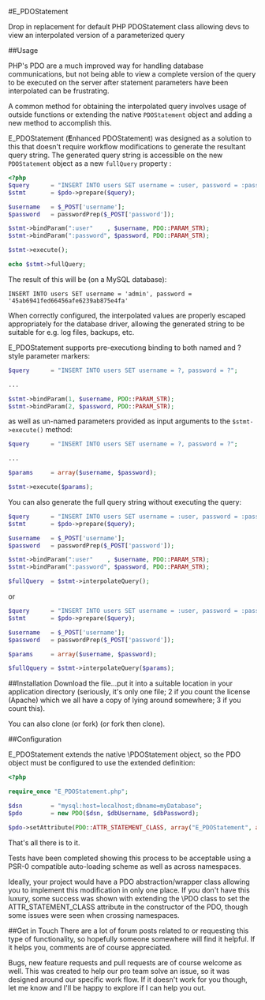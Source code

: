 #E_PDOStatement

Drop in replacement for default PHP PDOStatement class allowing devs to view an interpolated version of a parameterized query

##Usage

PHP's PDO are a much improved way for handling database communications, but not being able to view a complete version of the query to be executed on the server after statement parameters have been interpolated can be frustrating. 

A common method for obtaining the interpolated query involves usage of outside functions or extending the native `PDOStatement` object and adding a new method to accomplish this.

E_PDOStatement (<strong>E</strong>nhanced PDOStatement) was designed as a solution to this that doesn't require workflow modifications to generate the resultant query string. The generated query string is accessible on the new `PDOStatement` object as a new `fullQuery` property :

```php
<?php
$query      = "INSERT INTO users SET username = :user, password = :password";
$stmt       = $pdo->prepare($query);

$username   = $_POST['username'];
$password   = passwordPrep($_POST['password']);

$stmt->bindParam(":user"    , $username, PDO::PARAM_STR);
$stmt->bindParam(":password", $password, PDO::PARAM_STR);

$stmt->execute();

echo $stmt->fullQuery;

```

The result of this will be (on a MySQL database):

```
INSERT INTO users SET username = 'admin', password = '45ab6941fed66456afe6239ab875e4fa'
```

When correctly configured, the interpolated values are properly escaped appropriately for the database driver, allowing the generated string to be suitable for e.g. log files, backups, etc. 

E_PDOStatement supports pre-executiong binding to both named and ? style parameter markers:
```php
$query      = "INSERT INTO users SET username = ?, password = ?";

...

$stmt->bindParam(1, $username, PDO::PARAM_STR);
$stmt->bindParam(2, $password, PDO::PARAM_STR);
```

as well as un-named parameters provided as input arguments to the `$stmt->execute()` method:

```php
$query      = "INSERT INTO users SET username = ?, password = ?";

...

$params     = array($username, $password);

$stmt->execute($params);

```
You can also generate the full query string without executing the query:
```php
$query      = "INSERT INTO users SET username = :user, password = :password";
$stmt       = $pdo->prepare($query);

$username   = $_POST['username'];
$password   = passwordPrep($_POST['password']);

$stmt->bindParam(":user"    , $username, PDO::PARAM_STR);
$stmt->bindParam(":password", $password, PDO::PARAM_STR);

$fullQuery  = $stmt->interpolateQuery();
```
or
```php
$query      = "INSERT INTO users SET username = :user, password = :password";
$stmt       = $pdo->prepare($query);

$username   = $_POST['username'];
$password   = passwordPrep($_POST['password']);

$params     = array($username, $password);

$fullQquery = $stmt->interpolateQuery($params);
```

##Installation
Download the file...put it into a suitable location in your application directory (seriously, it's only one file; 2 if you count the license (Apache) which we all have a copy of lying around somewhere; 3 if you count this).

You can also clone (or fork) (or fork then clone).

##Configuration

E_PDOStatement extends the native \PDOStatement object, so the PDO object must be configured to use the extended definition:

```php
<?php

require_once "E_PDOStatement.php";

$dsn        = "mysql:host=localhost;dbname=myDatabase";
$pdo        = new PDO($dsn, $dbUsername, $dbPassword);

$pdo->setAttribute(PDO::ATTR_STATEMENT_CLASS, array("E_PDOStatement", array($pdo)));
```

That's all there is to it. 

Tests have been completed showing this process to be acceptable using a PSR-0 compatible auto-loading scheme as well as across namespaces.

Ideally, your project would have a PDO abstraction/wrapper class allowing you to implement this modification in only one place. If you don't have this luxury, some success was shown with extending the \PDO class to set the ATTR_STATEMENT_CLASS attribute in the constructor of the PDO, though some issues were seen when crossing namespaces.

##Get in Touch
There are a lot of forum posts related to or requesting this type of functionality, so hopefully someone somewhere will find it helpful. If it helps you, comments are of course appreciated.

Bugs, new feature requests and pull requests are of course welcome as well. This was created to help our pro team solve an issue, so it was designed around our specific work flow. If it doesn't work for you though, let me know and I'll be happy to explore if I can help you out.

